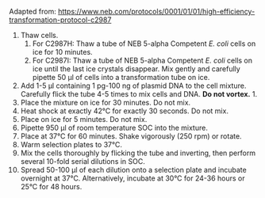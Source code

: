 Adapted from: https://www.neb.com/protocols/0001/01/01/high-efficiency-transformation-protocol-c2987

1.  Thaw cells.
	1. For C2987H: Thaw a tube of NEB 5-alpha Competent _E. coli_ cells on ice for 10 minutes.
	2. For C2987I: Thaw a tube of NEB 5-alpha Competent _E. coli_ cells on ice until the last ice crystals disappear. Mix gently and carefully pipette 50 µl of cells into a transformation tube on ice.
2.  Add 1-5 µl containing 1 pg-100 ng of plasmid DNA to the cell mixture. Carefully flick the tube 4-5 times to mix cells and DNA. **Do not vortex.**
	1. 
3.  Place the mixture on ice for 30 minutes. Do not mix.
4.  Heat shock at exactly 42°C for exactly 30 seconds. Do not mix.
5.  Place on ice for 5 minutes. Do not mix.
6.  Pipette 950 µl of room temperature SOC into the mixture.
7.  Place at 37°C for 60 minutes. Shake vigorously (250 rpm) or rotate.
8.  Warm selection plates to 37°C.
9.  Mix the cells thoroughly by flicking the tube and inverting, then perform several 10-fold serial dilutions in SOC.
10.  Spread 50-100 µl of each dilution onto a selection plate and incubate overnight at 37°C. Alternatively, incubate at 30°C for 24-36 hours or 25°C for 48 hours.